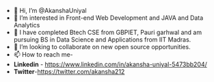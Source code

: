 - 👋 Hi, I’m @AkanshaUniyal
- 👀 I’m interested in Front-end Web Development and JAVA and Data Analytics
- 🌱 I have completed Btech CSE from GBPIET, Pauri garhwal and am pursuing BS in Data Science and Applications from IIT Madras.
- 💞️ I’m looking to collaborate on new open source opportunities.
- 📫 How to reach me-
- **Linkedin** - https://www.linkedin.com/in/akansha-uniyal-5473bb204/
- **Twitter**-https://twitter.com/akansha212

<!---
AkanshaUniyal/AkanshaUniyal is a ✨ special ✨ repository because its `README.md` (this file) appears on your GitHub profile.
You can click the Preview link to take a look at your changes.
--->
